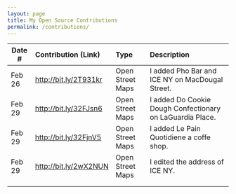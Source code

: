 ```yaml
---
layout: page
title: My Open Source Contributions
permalink: /contributions/
---
```


<!--
Type of the contribution should be "Wikipedia edit", "OpenStreet Map feature", "Documentation", "Course website", "Blog",
"Browse Add-on", etc.

The description should include a brief summary of what you did.

Replace the first row with your own contribution. 

-->





| Date #       | Contribution (Link)  | Type  | Description |
|---|:---|:---|:---|
| Feb 26   |http://bit.ly/2T931kr   | Open Street Maps    |   I added Pho Bar and ICE NY on MacDougal Street.    |
| Feb 29   | http://bit.ly/32FJsn6    | Open Street Maps    |   I added Do Cookie Dough Confectionary on LaGuardia Place.|
| Feb 29   | http://bit.ly/32FjnV5   | Open Street Maps    |   I added Le Pain Quotidiene a coffe shop.    |
| Feb 29   | http://bit.ly/2wX2NUN   | Open Street Maps    |   I edited the address of ICE NY.    |
|     |     |     |      |
|     |     |     |      |
